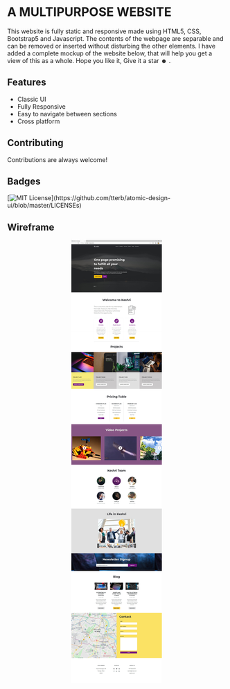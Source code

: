 
# A MULTIPURPOSE WEBSITE

This website is fully static and responsive made using HTML5, CSS, Bootstrap5 and Javascript. The contents of the webpage are separable and can be removed or inserted without disturbing the other elements. I have added a complete mockup of the website below, that will help you get a view of this as a whole. Hope you like it, Give it a star ☻  .


## Features

- Classic UI
- Fully Responsive
- Easy to navigate between sections
- Cross platform

  
## Contributing

Contributions are always welcome!


  
## Badges

[![MIT License](https://img.shields.io/apm/l/atomic-design-ui.svg?)](https://github.com/tterb/atomic-design-ui/blob/master/LICENSEs)

  ## Wireframe

<p align="center">
  <img src='images/Screenshot (453).jpg'/>
</p>
